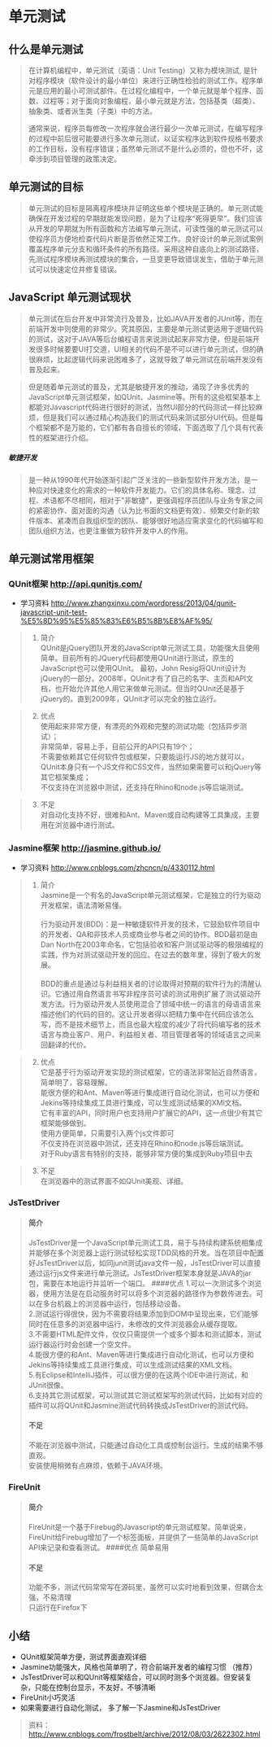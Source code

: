# 单元测试

## 什么是单元测试

> 在计算机编程中，单元测试（英语：Unit Testing）又称为模块测试, 是针对程序模块（软件设计的最小单位）来进行正确性检验的测试工作。程序单元是应用的最小可测试部件。在过程化编程中，一个单元就是单个程序、函数、过程等；对于面向对象编程，最小单元就是方法，包括基类（超类）、抽象类、或者派生类（子类）中的方法。
> 
> 通常来说，程序员每修改一次程序就会进行最少一次单元测试，在编写程序的过程中前后很可能要进行多次单元测试，以证实程序达到软件规格书要求的工作目标，没有程序错误；虽然单元测试不是什么必须的，但也不坏，这牵涉到项目管理的政策决定。

## 单元测试的目标
>单元测试的目标是隔离程序模块并证明这些单个模块是正确的。单元测试能确保在开发过程的早期就能发现问题，是为了让程序“死得更早”。我们应该从开发的早期就为所有函数和方法编写单元测试，可读性强的单元测试可以使程序员方便地检查代码片断是否依然正常工作。良好设计的单元测试案例覆盖程序单元分支和循环条件的所有路径。采用这种自底向上的测试路径，先测试程序模块再测试模块的集合，一旦变更导致错误发生，借助于单元测试可以快速定位并修复错误。

## JavaScript 单元测试现状
> 单元测试在后台开发中非常流行及普及，比如JAVA开发者的JUnit等，而在前端开发中则使用的非常少。究其原因，主要是单元测试更适用于逻辑代码的测试，这对于JAVA等后台编程语言来说测试起来非常方便，但是前端开发很多时候要要UI打交道，UI相关的代码不是不可以进行单元测试，但的确很麻烦，比起逻辑代码来说困难多了，这就导致了单元测试在前端开发没有普及起来。

> 但是随着单元测试的普及，尤其是敏捷开发的推动，涌现了许多优秀的JavaScript单元测试框架，如QUnit、Jasmine等。所有的这些框架基本上都能对Javascript代码进行很好的测试，当然UI部分的代码测试一样比较麻烦，但是我们可以通过精心构造我们的测试代码来测试部分UI代码。但是每个框架都不是万能的，它们都有各自擅长的领域，下面选取了几个具有代表性的框架进行介绍。

##### 敏捷开发
>是一种从1990年代开始逐渐引起广泛关注的一些新型软件开发方法，是一种应对快速变化的需求的一种软件开发能力。它们的具体名称、理念、过程、术语都不尽相同，相对于"非敏捷"，更强调程序员团队与业务专家之间的紧密协作、面对面的沟通（认为比书面的文档更有效）、频繁交付新的软件版本、紧凑而自我组织型的团队、能够很好地适应需求变化的代码编写和团队组织方法，也更注重做为软件开发中人的作用。

## 单元测试常用框架
### QUnit框架  http://api.qunitjs.com/
+ 学习资料 http://www.zhangxinxu.com/wordpress/2013/04/qunit-javascript-unit-test-%E5%8D%95%E5%85%83%E6%B5%8B%E8%AF%95/

>1. 简介 <br/>QUnit是jQuery团队开发的JavaScript单元测试工具，功能强大且使用简单。目前所有的JQuery代码都使用QUnit进行测试，原生的JavaScript也可以使用QUnit。
最初，John Resig将QUnit设计为jQuery的一部分。2008年，QUnit才有了自己的名字、主页和API文档，也开始允许其他人用它来做单元测试。但当时QUnit还是基于jQuery的。直到2009年，QUnit才可以完全的独立运行。

>2. 优点 <br/>使用起来非常方便，有漂亮的外观和完整的测试功能（包括异步测试）；<br/>
>非常简单，容易上手，目前公开的API只有19个；<br/>
>不需要依赖其它任何软件包或框架，只要能运行JS的地方就可以，QUnit本身只有一个JS文件和CSS文件，当然如果需要可以和jQuery等其它框架集成； <br/>
>不仅支持在浏览器中测试，还支持在Rhino和node.js等后端测试。

>3. 不足 <br/> 对自动化支持不好，很难和Ant、Maven或自动构建等工具集成，主要用在浏览器中进行测试。

### Jasmine框架  http://jasmine.github.io/
+ 学习资料 http://www.cnblogs.com/zhcncn/p/4330112.html

>1. 简介 <br/>
> Jasmine是一个有名的JavaScript单元测试框架，它是独立的行为驱动开发框架，语法清晰易懂。<br/><br/>
>行为驱动开发(BDD)：是一种敏捷软件开发的技术，它鼓励软件项目中的开发者、QA和非技术人员或商业参与者之间的协作。BDD最初是由Dan North在2003年命名，它包括验收和客户测试驱动等的极限编程的实践，作为对测试驱动开发的回应。在过去的数年里，得到了极大的发展。<br/><br/>
>BDD的重点是通过与利益相关者的讨论取得对预期的软件行为的清醒认识。它通过用自然语言书写非程序员可读的测试用例扩展了测试驱动开发方法。行为驱动开发人员使用混合了领域中统一的语言的母语语言来描述他们的代码的目的。这让开发者得以把精力集中在代码应该怎么写，而不是技术细节上，而且也最大程度的减少了将代码编写者的技术语言与商业客户、用户、利益相关者、项目管理者等的领域语言之间来回翻译的代价。

>2. 优点<br/>
> 它是基于行为驱动开发实现的测试框架，它的语法非常贴近自然语言，简单明了，容易理解。<br/>
> 能很方便的和Ant、Maven等进行集成进行自动化测试，也可以方便和Jekins等持续集成工具进行集成，可以生成测试结果的XMl文档。<br/>
> 它有丰富的API，同时用户也支持用户扩展它的API，这一点很少有其它框架能够做到。<br/>
> 使用方便简单，只需要引入两个js文件即可 <br/>
> 不仅支持在浏览器中测试，还支持在Rhino和node.js等后端测试。<br/>
> 对于Ruby语言有特别的支持，能够非常方便的集成到Ruby项目中去

>3. 不足 <br/> 在浏览器中的测试界面不如QUnit美观、详细。

### JsTestDriver
> #### 简介
> JsTestDriver是一个JavaScript单元测试工具，易于与持续构建系统相集成并能够在多个浏览器上运行测试轻松实现TDD风格的开发。当在项目中配置好JsTestDriver以后，如同junit测试java文件一般，JsTestDriver可以直接通过运行js文件来进行单元测试。JsTestDriver框架本身就是JAVA的jar包，需要在本地运行并监听一个端口。
> ####优点 
1.可以一次测试多个浏览器，使用方法是在启动服务时可以将多个浏览器的路径作为参数传进去。可以在多台机器上的浏览器中运行，包括移动设备。<br/>
2.测试运行得很快，因为不需要将结果添加到DOM中呈现出来，它们能够同时在任意多的浏览器中运行，未修改的文件浏览器会从缓存提取。<br/>
3.不需要HTML配件文件，仅仅只需提供一个或多个脚本和测试脚本，测试运行器运行时会创建一个空文件。<br/>
4.能很方便的和Ant、Maven等进行集成进行自动化测试，也可以方便和Jekins等持续集成工具进行集成，可以生成测试结果的XML文档。<br/>
5.有Eclipse和IntelliJ插件，可以很方便的在这两个IDE中进行测试，和JUnit很像。<br/>
6.支持其它测试框架，可以测试其它测试框架写的测试代码，比如有对应的插件可以将QUnit和Jasmine测试代码转换成JsTestDriver的测试代码。
>#### 不足
>不能在浏览器中测试，只能通过自动化工具或控制台运行。生成的结果不够直观。<br/>
>安装使用稍微有点麻烦，依赖于JAVA环境。

### FireUnit
>#### 简介
>FireUnit是一个基于Firebug的Javascript的单元测试框架。简单说来，FireUnit给Firebug增加了一个标签面板，并提供了一些简单的JavaScript API来记录和查看测试。
>####优点
>简单易用
>#### 不足
>功能不多，测试代码常常写在源码里，虽然可以实时地看到效果，但耦合太强，不易清理<br/>
>只运行在Firefox下

## 小结
+ QUnit框架简单方便，测试界面直观详细
+ Jasmine功能强大，风格也简单明了，符合前端开发者的编程习惯 （推荐）
+ JsTestDriver可以和QUnit等框架结合，可以同时测多个浏览器。但安装复杂，只能在控制台显示，不友好，不够清晰
+ FireUnit小巧灵活
+ 如果需要进行自动化测试， 多了解一下Jasmine和JsTestDriver

>资料：http://www.cnblogs.com/frostbelt/archive/2012/08/03/2622302.html















